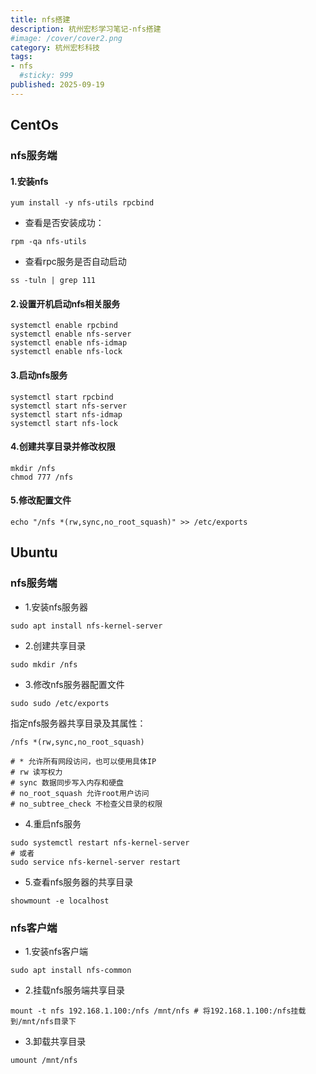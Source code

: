 ```yaml
---
title: nfs搭建
description: 杭州宏杉学习笔记-nfs搭建
#image: /cover/cover2.png
category: 杭州宏杉科技
tags:
- nfs
  #sticky: 999
published: 2025-09-19
---
```


## CentOs

### nfs服务端

#### 1.安装nfs

```shell
yum install -y nfs-utils rpcbind
```

* 查看是否安装成功：
```shell
rpm -qa nfs-utils
```
* 查看rpc服务是否自动启动
```shell
ss -tuln | grep 111
```

#### 2.设置开机启动nfs相关服务

```shell 
systemctl enable rpcbind
systemctl enable nfs-server
systemctl enable nfs-idmap
systemctl enable nfs-lock
```
#### 3.启动nfs服务

```shell
systemctl start rpcbind
systemctl start nfs-server
systemctl start nfs-idmap
systemctl start nfs-lock
```
#### 4.创建共享目录并修改权限
```shell
mkdir /nfs
chmod 777 /nfs
```
#### 5.修改配置文件
```shell
echo "/nfs *(rw,sync,no_root_squash)" >> /etc/exports
```

## Ubuntu

### nfs服务端

* 1.安装nfs服务器
```shell
sudo apt install nfs-kernel-server
```

* 2.创建共享目录

````shell
sudo mkdir /nfs
````

* 3.修改nfs服务器配置文件
```shell
sudo sudo /etc/exports
```
指定nfs服务器共享目录及其属性：
```shell
/nfs *(rw,sync,no_root_squash)

# * 允许所有网段访问，也可以使用具体IP
# rw 读写权力
# sync 数据同步写入内存和硬盘
# no_root_squash 允许root用户访问
# no_subtree_check 不检查父目录的权限
```
* 4.重启nfs服务
```shell
sudo systemctl restart nfs-kernel-server
# 或者
sudo service nfs-kernel-server restart
```
* 5.查看nfs服务器的共享目录
```shell
showmount -e localhost
```

### nfs客户端
* 1.安装nfs客户端
```shell
sudo apt install nfs-common
```
* 2.挂载nfs服务端共享目录
```shell
mount -t nfs 192.168.1.100:/nfs /mnt/nfs # 将192.168.1.100:/nfs挂载到/mnt/nfs目录下
```
* 3.卸载共享目录
```shell
umount /mnt/nfs
```